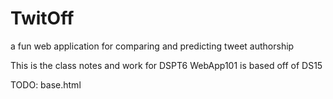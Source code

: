 # TwitOff
a fun web application for comparing and predicting tweet authorship


This is the class notes and work for DSPT6 
WebApp101 is based off of DS15

TODO: base.html